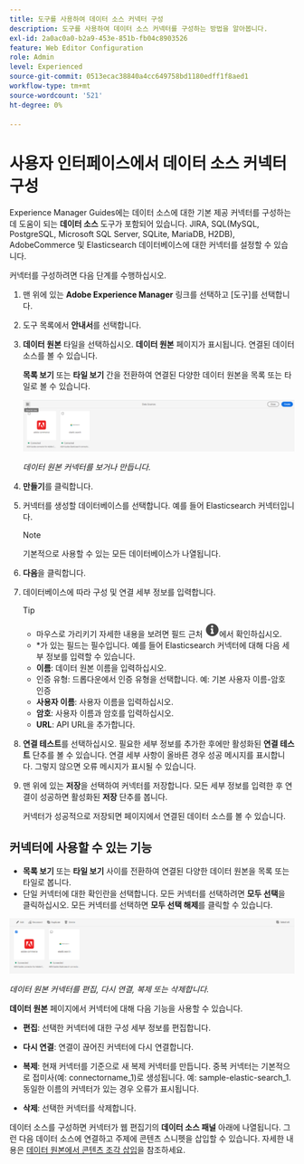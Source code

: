 ```yaml
---
title: 도구를 사용하여 데이터 소스 커넥터 구성
description: 도구를 사용하여 데이터 소스 커넥터를 구성하는 방법을 알아봅니다.
exl-id: 2a0ac0a0-b2a9-453e-851b-fb04c8903526
feature: Web Editor Configuration
role: Admin
level: Experienced
source-git-commit: 0513ecac38840a4cc649758bd1180edff1f8aed1
workflow-type: tm+mt
source-wordcount: '521'
ht-degree: 0%

---
```


# 사용자 인터페이스에서 데이터 소스 커넥터 구성

Experience Manager Guides에는 데이터 소스에 대한 기본 제공 커넥터를 구성하는 데 도움이 되는 **데이터 소스** 도구가 포함되어 있습니다. JIRA, SQL(MySQL, PostgreSQL, Microsoft SQL Server, SQLite, MariaDB, H2DB), AdobeCommerce 및 Elasticsearch 데이터베이스에 대한 커넥터를 설정할 수 있습니다.

커넥터를 구성하려면 다음 단계를 수행하십시오.

1. 맨 위에 있는 **Adobe Experience Manager** 링크를 선택하고 [도구]를 선택합니다.
1. 도구 목록에서 **안내서**&#x200B;를 선택합니다.
1. **데이터 원본** 타일을 선택하십시오. **데이터 원본** 페이지가 표시됩니다. 연결된 데이터 소스를 볼 수 있습니다.

   **목록 보기** 또는 **타일 보기** 간을 전환하여 연결된 다양한 데이터 원본을 목록 또는 타일로 볼 수 있습니다.

   <img src="./assets/data-sources-create-window.png" alt= "데이터 소스 페이지에 나열된 데이터 소스" width="800">

   *데이터 원본 커넥터를 보거나 만듭니다.*
1. **만들기**&#x200B;를 클릭합니다.
1. 커넥터를 생성할 데이터베이스를 선택합니다. 예를 들어 Elasticsearch 커넥터입니다.
   >[!NOTE]
   >
   >기본적으로 사용할 수 있는 모든 데이터베이스가 나열됩니다.

1. **다음**&#x200B;을 클릭합니다.
1. 데이터베이스에 따라 구성 및 연결 세부 정보를 입력합니다.

   >[!TIP]
   >* 마우스로 가리키기 자세한 내용을 보려면 필드 근처 <img src="./assets/info-details.svg" alt= "정보 아이콘" width="25">에서 확인하십시오.
   > * *가 있는 필드는 필수입니다. 예를 들어 Elasticsearch 커넥터에 대해 다음 세부 정보를 입력할 수 있습니다.

   * **이름**: 데이터 원본 이름을 입력하십시오.
   * 인증 유형: 드롭다운에서 인증 유형을 선택합니다. 예: 기본 사용자 이름-암호 인증
   * **사용자 이름**: 사용자 이름을 입력하십시오.
   * **암호**: 사용자 이름과 암호를 입력하십시오.
   * **URL**: API URL을 추가합니다.

1. **연결 테스트**&#x200B;를 선택하십시오. 필요한 세부 정보를 추가한 후에만 활성화된 **연결 테스트** 단추를 볼 수 있습니다. 연결 세부 사항이 올바른 경우 성공 메시지를 표시합니다. 그렇지 않으면 오류 메시지가 표시될 수 있습니다.



1. 맨 위에 있는 **저장**&#x200B;을 선택하여 커넥터를 저장합니다.     모든 세부 정보를 입력한 후 연결이 성공하면 활성화된 **저장** 단추를 봅니다.


   커넥터가 성공적으로 저장되면 페이지에서 연결된 데이터 소스를 볼 수 있습니다.

## 커넥터에 사용할 수 있는 기능

* **목록 보기** 또는 **타일 보기** 사이를 전환하여 연결된 다양한 데이터 원본을 목록 또는 타일로 봅니다.
* 단일 커넥터에 대한 확인란을 선택합니다. 모든 커넥터를 선택하려면 **모두 선택**&#x200B;을 클릭하십시오. 모든 커넥터를 선택하면 **모두 선택 해제**&#x200B;를 클릭할 수 있습니다.

<img src="./assets/data-sources-features.png" alt= "데이터 소스 페이지의 데이터 소스 기능" width="800">

*데이터 원본 커넥터를 편집, 다시 연결, 복제 또는 삭제합니다.*

**데이터 원본** 페이지에서 커넥터에 대해 다음 기능을 사용할 수 있습니다.

* **편집**: 선택한 커넥터에 대한 구성 세부 정보를 편집합니다.

* **다시 연결**: 연결이 끊어진 커넥터에 다시 연결합니다.

* **복제**: 현재 커넥터를 기준으로 새 복제 커넥터를 만듭니다. 중복 커넥터는 기본적으로 접미사(예: connectorname_1)로 생성됩니다. 예: sample-elastic-search_1.
동일한 이름의 커넥터가 있는 경우 오류가 표시됩니다.

* **삭제**: 선택한 커넥터를 삭제합니다.


데이터 소스를 구성하면 커넥터가 웹 편집기의 **데이터 소스 패널** 아래에 나열됩니다. 그런 다음 데이터 소스에 연결하고 주제에 콘텐츠 스니펫을 삽입할 수 있습니다. 자세한 내용은 [데이터 원본에서 콘텐츠 조각 삽입](../user-guide/web-editor-content-snippet.md)을 참조하세요.
